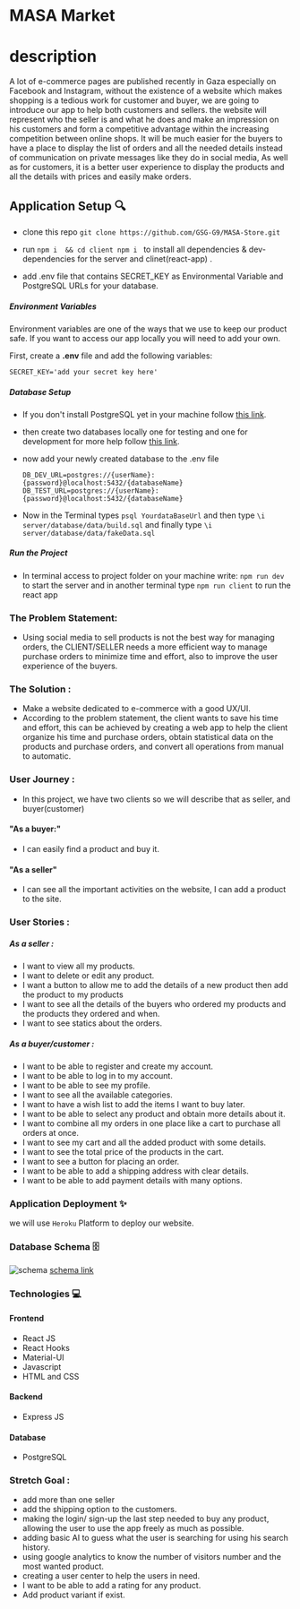 # MASA Market

# description

A lot of e-commerce pages are published recently in Gaza especially on Facebook and Instagram, without the existence of a website which makes shopping is a tedious work for customer and buyer, we are going to introduce our app to help both customers and sellers. the website will represent who the seller is and what he does and make an impression on his customers and form a competitive advantage within the increasing competition between online shops. It will be much easier for the buyers to have a place to display the list of orders and all the needed details instead of communication on private messages like they do in social media, As well as for customers, it is a better user experience to display the products and all the details with prices and easily make orders.


## Application Setup :mag:

- clone this repo 
`git clone https://github.com/GSG-G9/MASA-Store.git`

- run `npm i  && cd client npm i `  to install all dependencies & dev-dependencies for the server and clinet(react-app) .

- add .env file that contains SECRET_KEY as Environmental Variable and PostgreSQL URLs for your database. 


##### Environment Variables
Environment variables are one of the ways that we use to keep our product safe. If you want to access our app locally you will need to add your own.

First, create a **.env** file and add the following variables:

```
SECRET_KEY='add your secret key here'
```

##### Database Setup

- If you don't install PostgreSQL yet in your machine follow [this link](https://github.com/coding-wiki/learn-sql/tree/master/postgresql/installation).
- then create two databases locally one for testing and one for development for more help follow [this link](https://github.com/foundersandcoders/sql-commands-intro).
- now add your newly created database to the .env file
  ```
  DB_DEV_URL=postgres://{userName}:{password}@localhost:5432/{databaseName}
  DB_TEST_URL=postgres://{userName}:{password}@localhost:5432/{databaseName}
  ```

- Now in the Terminal types `psql YourdataBaseUrl` and then type `\i server/database/data/build.sql` and finally type  `\i server/database/data/fakeData.sql`

##### Run the Project

- In terminal access to project folder on your machine write: `npm run dev` to start the server and in another terminal type `npm run client` to run the react app


### The Problem Statement:

- Using social media to sell products is not the best way for managing orders, the CLIENT/SELLER needs a more efficient way to manage purchase orders to minimize time and effort, also to improve the user experience of the buyers.

### The Solution :

- Make a website dedicated to e-commerce with a good UX/UI.
- According to the problem statement, the client wants to save his time and effort, this can be achieved by creating a web app to help the client organize his time and purchase orders, obtain statistical data on the products and purchase orders, and convert all operations from manual to automatic.

### User Journey :

- In this project, we have two clients so we will describe that as seller, and buyer(customer)

#### "As a buyer:"

- I can easily find a product and buy it.

#### "As a seller"

- I can see all the important activities on the website, I can add a product to the site.

### User Stories :

##### As a seller :

- I want to view all my products.
- I want to delete or edit any product.
- I want a button to allow me to add the details of a new product then add the product to my products
- I want to see all the details of the buyers who ordered my products and the products they ordered and when.
- I want to see statics about the orders.

##### As a buyer/customer :

- I want to be able to register and create my account.
- I want to be able to log in to my account.
- I want to be able to see my profile.
- I want to see all the available categories.
- I want to have a wish list to add the items I want to buy later.
- I want to be able to select any product and obtain more details about it.
- I want to combine all my orders in one place like a cart to purchase all orders at once.
- I want to see my cart and all the added product with some details.
- I want to see the total price of the products in the cart.
- I want to see a button for placing an order.
- I want to be able to add a shipping address with clear details.
- I want to be able to add payment details with many options.

### Application Deployment :sparkles:

we will use `Heroku` Platform to deploy our website.

### Database Schema :file_cabinet:

![schema](https://cdn.discordapp.com/attachments/803011551418122266/806090190359232542/Untitled_2.png)
[schema link](https://dbdiagram.io/embed/6016a66780d742080a3886d8)

### Technologies :computer:

#### Frontend

- React JS
- React Hooks
- Material-UI
- Javascript
- HTML and CSS

#### Backend

- Express JS

#### Database

- PostgreSQL

### Stretch Goal :

- add more than one seller
- add the shipping option to the customers.
- making the login/ sign-up the last step needed to buy any product, allowing the user to use the app freely as much as possible.
- adding basic AI to guess what the user is searching for using his search history.
- using google analytics to know the number of visitors number and the most wanted product.
- creating a user center to help the users in need.
- I want to be able to add a rating for any product.
- Add product variant if exist.
